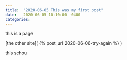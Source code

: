 ```yaml
---
title:  "2020-06-05 This was my first post"
date:   2020-06-05 10:10:00 -0400
categories: 
---
```



this is a page

[the other site]( {% post_url 2020-06-06-try-again %} )

this schou



